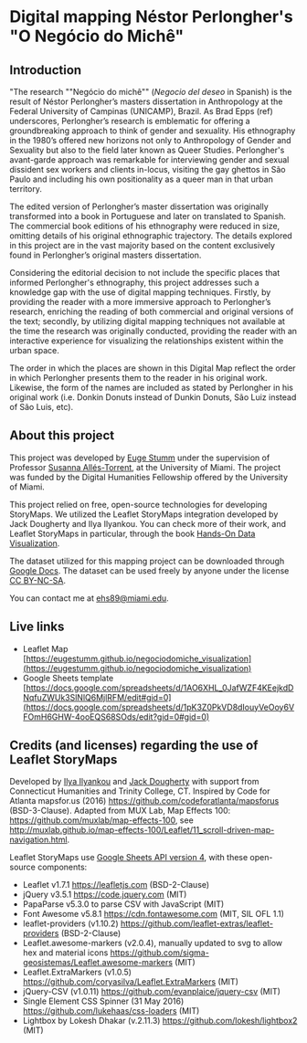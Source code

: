 # Digital mapping Néstor Perlongher's "O Negócio do Michê"

## Introduction
"The research ""Negócio do michê"" (<i>Negocio del deseo</i> in Spanish) is the result of Néstor Perlongher’s masters dissertation in Anthropology at the Federal University of Campinas (UNICAMP), Brazil. As Brad Epps (ref) underscores, Perlongher’s research is emblematic for offering a groundbreaking approach to think of gender and sexuality. His ethnography in the 1980’s offered new horizons not only to Anthropology of Gender and Sexuality but also to the field later known as Queer Studies. Perlongher's avant-garde approach was remarkable for interviewing gender and sexual dissident sex workers and clients in-locus, visiting the gay ghettos in São Paulo and including his own positionality as a queer man in that urban territory.

The edited version of Perlongher’s master dissertation was originally transformed into a book in Portuguese and later on translated to Spanish. The commercial book editions of his ethnography were reduced in size, omitting details of his original ethnographic trajectory. The details explored in this project are in the vast majority based on the content exclusively found in Perlongher’s original masters dissertation.

Considering the editorial decision to not include the specific places that informed Perlongher's ethnography, this project addresses such a knowledge gap with the use of digital mapping techniques. Firstly, by providing the reader with a more immersive approach to Perlongher’s research, enriching the reading of both commercial and original versions of the text; secondly, by utilizing digital mapping techniques not available at the time the research was originally conducted, providing the reader with an interactive experience for visualizing the relationships existent within the urban space.

The order in which the places are shown in this Digital Map reflect the order in which Perlongher presents them to the reader in his original work. Likewise, the form of the names are included as stated by Perlongher in his original work (i.e. Donkin Donuts instead of Dunkin Donuts, São Luiz instead of São Luis, etc).

## About this project
This project was developed by [Euge Stumm](http://eugestumm.github.io) under the supervision of Professor [Susanna Allés-Torrent](http://susannalles.com/), at the University of Miami. The project was funded by the Digital Humanities Fellowship offered by the University of Miami.

This project relied on free, open-source technologies for developing StoryMaps. We utilized the Leaflet StoryMaps integration developed by Jack Dougherty and Ilya Ilyankou. You can check more of their work, and Leaflet StoryMaps in particular, through the book [Hands-On Data Visualization](https://handsondataviz.org/).

The dataset utilized for this mapping project can be downloaded through [Google Docs](https://docs.google.com/spreadsheets/d/1pK3Z0PkVD8dIouyVeOoy6VFOmH6GHW-4ooEQS68SOds/edit?gid=0#gid=0). The dataset can be used freely by anyone under the license [CC BY-NC-SA](https://creativecommons.org/licenses/by-nc-sa/4.0/).

You can contact me at [ehs89@miami.edu](mailto:ehs89@miami.edu).

## Live links
- Leaflet Map [https://eugestumm.github.io/negociodomiche_visualization](https://eugestumm.github.io/negociodomiche_visualization)
- Google Sheets template [https://docs.google.com/spreadsheets/d/1AO6XHL_0JafWZF4KEejkdDNqfuZWUk3SlNlQ6MjlRFM/edit#gid=0](https://docs.google.com/spreadsheets/d/1pK3Z0PkVD8dIouyVeOoy6VFOmH6GHW-4ooEQS68SOds/edit?gid=0#gid=0)

## Credits (and licenses) regarding the use of Leaflet StoryMaps
Developed by [Ilya Ilyankou](https://github.com/ilyankou) and [Jack Dougherty](https://github.com/jackdougherty) with support from Connecticut Humanities and Trinity College, CT. Inspired by Code for Atlanta mapsfor.us (2016) https://github.com/codeforatlanta/mapsforus (BSD-3-Clause). Adapted from MUX Lab, Map Effects 100: https://github.com/muxlab/map-effects-100, see http://muxlab.github.io/map-effects-100/Leaflet/11_scroll-driven-map-navigation.html.

Leaflet StoryMaps use [Google Sheets API version 4](https://developers.google.com/sheets/api), with these open-source components:

- Leaflet v1.7.1 https://leafletjs.com (BSD-2-Clause)
- jQuery v3.5.1 https://code.jquery.com (MIT)
- PapaParse v5.3.0 to parse CSV with JavaScript (MIT)
- Font Awesome v5.8.1 https://cdn.fontawesome.com (MIT, SIL OFL 1.1)
- leaflet-providers (v1.10.2) https://github.com/leaflet-extras/leaflet-providers (BSD-2-Clause)
- Leaflet.awesome-markers (v2.0.4), manually updated to svg to allow hex and material icons https://github.com/sigma-geosistemas/Leaflet.awesome-markers (MIT)
- Leaflet.ExtraMarkers (v1.0.5) https://github.com/coryasilva/Leaflet.ExtraMarkers (MIT)
- jQuery-CSV (v1.0.11) https://github.com/evanplaice/jquery-csv (MIT)
- Single Element CSS Spinner (31 May 2016) https://github.com/lukehaas/css-loaders (MIT)
- Lightbox by Lokesh Dhakar (v.2.11.3) https://github.com/lokesh/lightbox2 (MIT)

